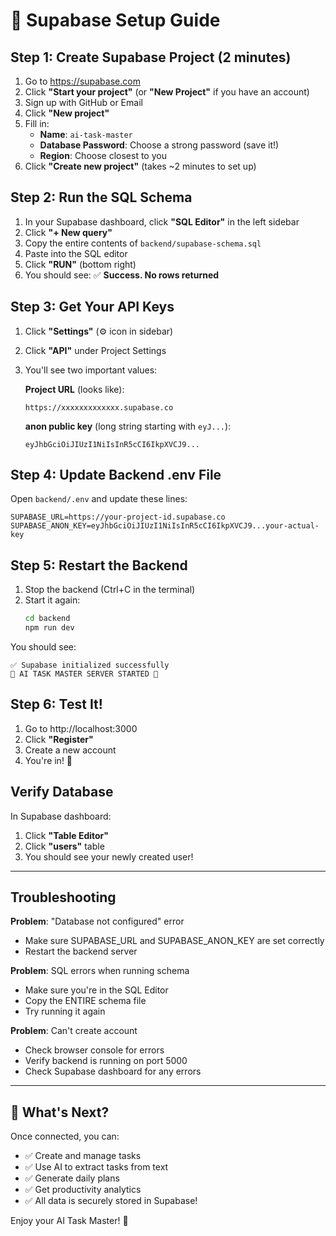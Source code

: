 # 🚀 Supabase Setup Guide

## Step 1: Create Supabase Project (2 minutes)

1. Go to https://supabase.com
2. Click **"Start your project"** (or **"New Project"** if you have an account)
3. Sign up with GitHub or Email
4. Click **"New project"**
5. Fill in:
   - **Name**: `ai-task-master`
   - **Database Password**: Choose a strong password (save it!)
   - **Region**: Choose closest to you
6. Click **"Create new project"** (takes ~2 minutes to set up)

## Step 2: Run the SQL Schema

1. In your Supabase dashboard, click **"SQL Editor"** in the left sidebar
2. Click **"+ New query"**
3. Copy the entire contents of `backend/supabase-schema.sql`
4. Paste into the SQL editor
5. Click **"RUN"** (bottom right)
6. You should see: ✅ **Success. No rows returned**

## Step 3: Get Your API Keys

1. Click **"Settings"** (⚙️ icon in sidebar)
2. Click **"API"** under Project Settings
3. You'll see two important values:

   **Project URL** (looks like):
   ```
   https://xxxxxxxxxxxxx.supabase.co
   ```

   **anon public key** (long string starting with `eyJ...`):
   ```
   eyJhbGciOiJIUzI1NiIsInR5cCI6IkpXVCJ9...
   ```

## Step 4: Update Backend .env File

Open `backend/.env` and update these lines:

```env
SUPABASE_URL=https://your-project-id.supabase.co
SUPABASE_ANON_KEY=eyJhbGciOiJIUzI1NiIsInR5cCI6IkpXVCJ9...your-actual-key
```

## Step 5: Restart the Backend

1. Stop the backend (Ctrl+C in the terminal)
2. Start it again:
   ```bash
   cd backend
   npm run dev
   ```

You should see:
```
✅ Supabase initialized successfully
🚀 AI TASK MASTER SERVER STARTED 🚀
```

## Step 6: Test It!

1. Go to http://localhost:3000
2. Click **"Register"**
3. Create a new account
4. You're in! 🎉

## Verify Database

In Supabase dashboard:
1. Click **"Table Editor"**
2. Click **"users"** table
3. You should see your newly created user!

---

## Troubleshooting

**Problem**: "Database not configured" error
- Make sure SUPABASE_URL and SUPABASE_ANON_KEY are set correctly
- Restart the backend server

**Problem**: SQL errors when running schema
- Make sure you're in the SQL Editor
- Copy the ENTIRE schema file
- Try running it again

**Problem**: Can't create account
- Check browser console for errors
- Verify backend is running on port 5000
- Check Supabase dashboard for any errors

---

## 🎯 What's Next?

Once connected, you can:
- ✅ Create and manage tasks
- ✅ Use AI to extract tasks from text
- ✅ Generate daily plans
- ✅ Get productivity analytics
- ✅ All data is securely stored in Supabase!

Enjoy your AI Task Master! 🚀
